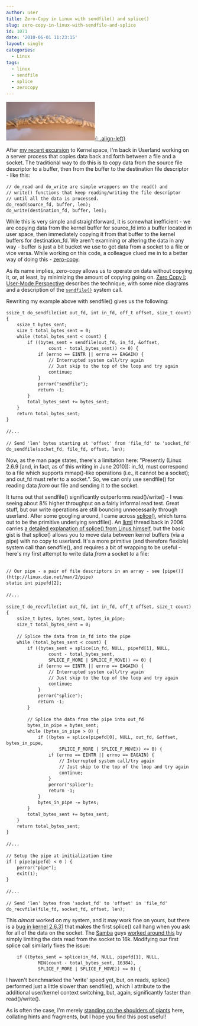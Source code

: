 ```yaml
---
author: user
title: Zero-Copy in Linux with sendfile() and splice()
slug: zero-copy-in-linux-with-sendfile-and-splice
id: 1071
date: '2010-06-01 11:23:15'
layout: single
categories:
  - Linux
tags:
  - linux
  - sendfile
  - splice
  - zerocopy
---
```


[![A Splice](images/splice240.jpg "A Splice"){: .align-left}](http://en.wikipedia.org/wiki/File:Kurzspleiss.jpg)

After [my recent excursion](http://blog.superpat.com/2010/05/04/a-simple-block-driver-for-linux-kernel-2-6-31/) to Kernelspace, I'm back in Userland working on a server process that copies data back and forth between a file and a socket. The traditional way to do this is to copy data from the source file descriptor to a buffer, then from the buffer to the destination file descriptor - like this:

```
// do_read and do_write are simple wrappers on the read() and 
// write() functions that keep reading/writing the file descriptor
// until all the data is processed.
do_read(source_fd, buffer, len);
do_write(destination_fd, buffer, len);

```

While this is very simple and straightforward, it is somewhat inefficient - we are copying data from the kernel buffer for source_fd into a buffer located in user space, then immediately copying it from that buffer to the kernel buffers for destination_fd. We aren't examining or altering the data in any way - buffer is just a bit bucket we use to get data from a socket to a file or vice versa. While working on this code, a colleague clued me in to a better way of doing this - [zero-copy](http://en.wikipedia.org/wiki/Zero_copy).

As its name implies, zero-copy allows us to operate on data without copying it, or, at least, by minimizing the amount of copying going on. [Zero Copy I: User-Mode Perspective](http://www.linuxjournal.com/article/6345) describes the technique, with some nice diagrams and a description of the [`sendfile()`](http://linux.die.net/man/2/sendfile) system call.

Rewriting my example above with sendfile() gives us the following:

```
ssize_t do_sendfile(int out_fd, int in_fd, off_t offset, size_t count) {
    ssize_t bytes_sent;
    size_t total_bytes_sent = 0;
    while (total_bytes_sent < count) {
        if ((bytes_sent = sendfile(out_fd, in_fd, &offset,
                count - total_bytes_sent)) <= 0) {
            if (errno == EINTR || errno == EAGAIN) {
                // Interrupted system call/try again
                // Just skip to the top of the loop and try again
                continue;
            }
            perror("sendfile");
            return -1;
        }
        total_bytes_sent += bytes_sent;
    }
    return total_bytes_sent;
}

//...

// Send 'len' bytes starting at 'offset' from 'file_fd' to 'socket_fd'
do_sendfile(socket_fd, file_fd, offset, len);

```

Now, as the man page states, there's a limitation here: "Presently (Linux 2.6.9 [and, in fact, as of this writing in June 2010]): in_fd, must correspond to a file which supports mmap()-like operations (i.e., it cannot be a socket); and out_fd must refer to a socket.". So, we can only use sendfile() for reading data _from_ our file and sending it _to_ the socket.

It turns out that sendfile() significantly outperforms read()/write() - I was seeing about 8% higher throughput on a fairly informal read test. Great stuff, but our write operations are still bouncing unnecessarily through userland. After some googling around, I came across [splice()](http://linux.die.net/man/2/splice), which turns out to be the primitive underlying sendfile(). An [lkml](http://www.tux.org/lkml/) thread back in 2006 carries [a detailed explanation of splice() from Linus himself](http://kerneltrap.org/node/6505), but the basic gist is that splice() allows you to move data between kernel buffers (via a pipe) with no copy to userland. It's a more primitive (and therefore flexible) system call than sendfile(), and requires a bit of wrapping to be useful - here's my first attempt to write data _from_ a socket _to_ a file:

```

// Our pipe - a pair of file descriptors in an array - see [pipe()](http://linux.die.net/man/2/pipe)
static int pipefd[2];

//...

ssize_t do_recvfile(int out_fd, int in_fd, off_t offset, size_t count) {
    ssize_t bytes, bytes_sent, bytes_in_pipe;
    size_t total_bytes_sent = 0;

    // Splice the data from in_fd into the pipe
    while (total_bytes_sent < count) {
        if ((bytes_sent = splice(in_fd, NULL, pipefd[1], NULL,
                count - total_bytes_sent, 
                SPLICE_F_MORE | SPLICE_F_MOVE)) <= 0) {
            if (errno == EINTR || errno == EAGAIN) {
                // Interrupted system call/try again
                // Just skip to the top of the loop and try again
                continue;
            }
            perror("splice");
            return -1;
        }

        // Splice the data from the pipe into out_fd
        bytes_in_pipe = bytes_sent;
        while (bytes_in_pipe > 0) {
            if ((bytes = splice(pipefd[0], NULL, out_fd, &offset, bytes_in_pipe,
                    SPLICE_F_MORE | SPLICE_F_MOVE)) <= 0) {
                if (errno == EINTR || errno == EAGAIN) {
                    // Interrupted system call/try again
                    // Just skip to the top of the loop and try again
                    continue;
                }
                perror("splice");
                return -1;
            }
            bytes_in_pipe -= bytes;
        }
        total_bytes_sent += bytes_sent;
    }
    return total_bytes_sent;
}

//...

// Setup the pipe at initialization time
if ( pipe(pipefd) < 0 ) {
    perror("pipe");
    exit(1);
}

//...

// Send 'len' bytes from 'socket_fd' to 'offset' in 'file_fd'
do_recvfile(file_fd, socket_fd, offset, len);

```

This _almost_ worked on my system, and it may work fine on yours, but there is a [bug in kernel 2.6.31](http://permalink.gmane.org/gmane.linux.network/138828) that makes the first splice() call hang when you ask for all of the data on the socket. The [Samba](http://www.samba.org/) guys [worked around this](http://git.samba.org/?p=samba.git;a=commitdiff;h=e1459a237948c2c9b7da94e4ba0acc79b1cd8eca) by simply limiting the data read from the socket to 16k. Modifying our first splice call similarly fixes the issue:

```
    if ((bytes_sent = splice(in_fd, NULL, pipefd[1], NULL,
            MIN(count - total_bytes_sent, 16384), 
            SPLICE_F_MORE | SPLICE_F_MOVE)) <= 0) {

```

I haven't benchmarked the 'write' speed yet, but, on reads, splice() performed just a little slower than sendfile(), which I attribute to the additional user/kernel context switching, but, again, significantly faster than read()/write().

As is often the case, I'm merely [standing on the shoulders of giants](http://en.wikipedia.org/wiki/Standing_on_the_shoulders_of_giants) here, collating hints and fragments, but I hope you find this post useful!